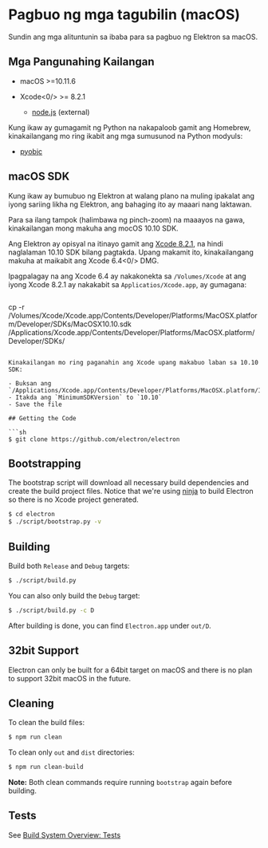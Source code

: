 # Pagbuo ng mga tagubilin (macOS)

Sundin ang mga alituntunin sa ibaba para sa pagbuo ng Elektron sa macOS.

## Mga Pangunahing Kailangan

- macOS >=10.11.6
- Xcode<0/> >= 8.2.1</li> 
    
    - [node.js](https://nodejs.org) (external)</ul> 
    
    Kung ikaw ay gumagamit ng Python na nakapaloob gamit ang Homebrew, kinakailangang mo ring ikabit ang mga sumusunod na Python modyuls:
    
    - [pyobjc](https://pythonhosted.org/pyobjc/install.html)
    
    ## macOS SDK
    
    Kung ikaw ay bumubuo ng Elektron at walang plano na muling ipakalat ang iyong sariing likha ng Elektron, ang bahaging ito ay maaari nang laktawan.
    
    Para sa ilang tampok (halimbawa ng pinch-zoom) na maaayos na gawa, kinakailangan mong makuha ang mocOS 10.10 SDK.
    
    Ang Elektron ay opisyal na itinayo gamit ang [Xcode 8.2.1](http://adcdownload.apple.com/Developer_Tools/Xcode_8.2.1/Xcode_8.2.1.xip), na hindi naglalaman 10.10 SDK bilang pagtakda. Upang makamit ito, kinakailangang makuha at maikabit ang Xcode 6.4<0/> DMG.</p> 
    
    Ipagpalagay na ang Xcode 6.4 ay nakakonekta sa `/Volumes/Xcode` at ang iyong Xcode 8.2.1 ay nakakabit sa `Applicatios/Xcode.app`, ay gumagana:
    
    ```sh
cp -r /Volumes/Xcode/Xcode.app/Contents/Developer/Platforms/MacOSX.platform/Developer/SDKs/MacOSX10.10.sdk /Applications/Xcode.app/Contents/Developer/Platforms/MacOSX.platform/Developer/SDKs/
```

Kinakailangan mo ring paganahin ang Xcode upang makabuo laban sa 10.10 SDK:

- Buksan ang `/Applications/Xcode.app/Contents/Developer/Platforms/MacOSX.platform/Info.plist`
- Itakda ang `MinimumSDKVersion` to `10.10`
- Save the file

## Getting the Code

```sh
$ git clone https://github.com/electron/electron
```

## Bootstrapping

The bootstrap script will download all necessary build dependencies and create the build project files. Notice that we're using [ninja](https://ninja-build.org/) to build Electron so there is no Xcode project generated.

```sh
$ cd electron
$ ./script/bootstrap.py -v
```

## Building

Build both `Release` and `Debug` targets:

```sh
$ ./script/build.py
```

You can also only build the `Debug` target:

```sh
$ ./script/build.py -c D
```

After building is done, you can find `Electron.app` under `out/D`.

## 32bit Support

Electron can only be built for a 64bit target on macOS and there is no plan to support 32bit macOS in the future.

## Cleaning

To clean the build files:

```sh
$ npm run clean
```

To clean only `out` and `dist` directories:

```sh
$ npm run clean-build
```

**Note:** Both clean commands require running `bootstrap` again before building.

## Tests

See [Build System Overview: Tests](build-system-overview.md#tests)